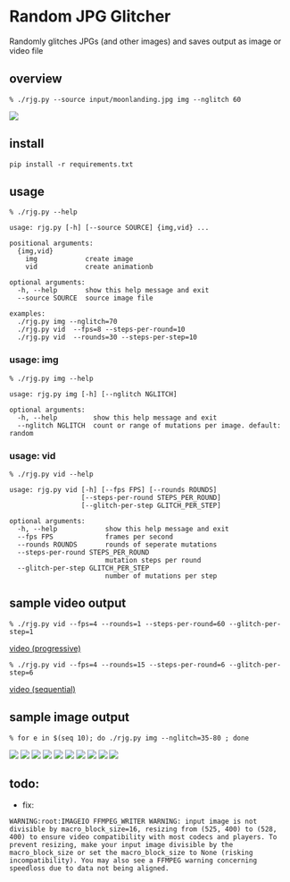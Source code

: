 # Random JPG Glitcher
Randomly glitches JPGs (and other images) and saves output as image or video file

## overview
```
% ./rjg.py --source input/moonlanding.jpg img --nglitch 60
```
![](output/sample_moon.png)


## install
```
pip install -r requirements.txt
```


## usage
```
% ./rjg.py --help

usage: rjg.py [-h] [--source SOURCE] {img,vid} ...

positional arguments:
  {img,vid}
    img            create image
    vid            create animationb

optional arguments:
  -h, --help       show this help message and exit
  --source SOURCE  source image file

examples:
  ./rjg.py img --nglitch=70
  ./rjg.py vid  --fps=8 --steps-per-round=10 
  ./rjg.py vid  --rounds=30 --steps-per-step=10
```
### usage: img
```
% ./rjg.py img --help

usage: rjg.py img [-h] [--nglitch NGLITCH]

optional arguments:
  -h, --help         show this help message and exit
  --nglitch NGLITCH  count or range of mutations per image. default: random
```

### usage: vid
```
% ./rjg.py vid --help

usage: rjg.py vid [-h] [--fps FPS] [--rounds ROUNDS]
                  [--steps-per-round STEPS_PER_ROUND]
                  [--glitch-per-step GLITCH_PER_STEP]

optional arguments:
  -h, --help            show this help message and exit
  --fps FPS             frames per second
  --rounds ROUNDS       rounds of seperate mutations
  --steps-per-round STEPS_PER_ROUND
                        mutation steps per round
  --glitch-per-step GLITCH_PER_STEP
                        number of mutations per step

```

## sample video output
```
% ./rjg.py vid --fps=4 --rounds=1 --steps-per-round=60 --glitch-per-step=1
```
[video (progressive)](https://raw.githubusercontent.com/zrthstr/random-jpg-glitcher/master/output/sample-progressive.mp4)


```
% ./rjg.py vid --fps=4 --rounds=15 --steps-per-round=6 --glitch-per-step=6
```
[video (sequential)](https://raw.githubusercontent.com/zrthstr/random-jpg-glitcher/master/output/sample-seqential.mp4)



## sample image output
```
% for e in $(seq 10); do ./rjg.py img --nglitch=35-80 ; done
```

![](output/sample1.png) ![](output/sample5.png)
![](output/sample3.png) ![](output/sample6.png)
![](output/sample7.png) ![](output/sample8.png)
![](output/sample9.png) ![](output/sample10.png)
![](output/sample11.png) ![](output/sample12.png)

## todo:
* fix:
```
WARNING:root:IMAGEIO FFMPEG_WRITER WARNING: input image is not divisible by macro_block_size=16, resizing from (525, 400) to (528, 400) to ensure video compatibility with most codecs and players. To prevent resizing, make your input image divisible by the macro_block_size or set the macro_block_size to None (risking incompatibility). You may also see a FFMPEG warning concerning speedloss due to data not being aligned.
```
